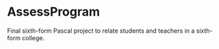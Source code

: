 # AssessProgram
Final sixth-form Pascal project to relate students and teachers in a sixth-form college.
